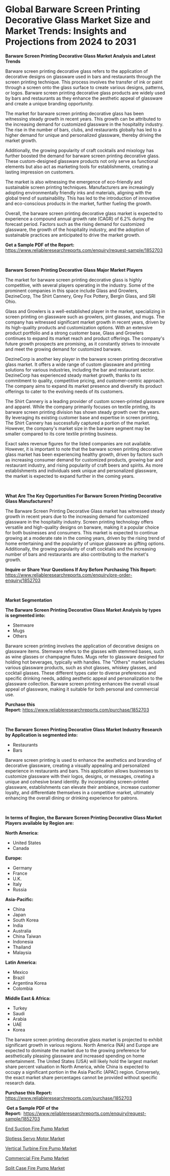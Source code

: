<p><h1>Global Barware Screen Printing Decorative Glass Market Size and Market Trends: Insights and Projections from 2024 to 2031</h1></p><p><strong>Barware Screen Printing Decorative Glass Market Analysis and Latest Trends</strong></p>
<p><p>Barware screen printing decorative glass refers to the application of decorative designs on glassware used in bars and restaurants through the screen printing technique. This process involves the transfer of ink or paint through a screen onto the glass surface to create various designs, patterns, or logos. Barware screen printing decorative glass products are widely used by bars and restaurants as they enhance the aesthetic appeal of glassware and create a unique branding opportunity.</p><p>The market for barware screen printing decorative glass has been witnessing steady growth in recent years. This growth can be attributed to the increasing demand for customized glassware in the hospitality industry. The rise in the number of bars, clubs, and restaurants globally has led to a higher demand for unique and personalized glassware, thereby driving the market growth.</p><p>Additionally, the growing popularity of craft cocktails and mixology has further boosted the demand for barware screen printing decorative glass. These custom-designed glassware products not only serve as functional elements but also act as marketing tools for establishments, creating a lasting impression on customers.</p><p>The market is also witnessing the emergence of eco-friendly and sustainable screen printing techniques. Manufacturers are increasingly adopting environmentally friendly inks and materials, aligning with the global trend of sustainability. This has led to the introduction of innovative and eco-conscious products in the market, further fueling the growth.</p><p>Overall, the barware screen printing decorative glass market is expected to experience a compound annual growth rate (CAGR) of 6.2% during the forecast period. Factors such as the rising demand for customized glassware, the growth of the hospitality industry, and the adoption of sustainable practices are anticipated to drive the market growth.</p></p>
<p><strong>Get a Sample PDF of the Report:&nbsp;</strong> <a href="https://www.reliableresearchreports.com/enquiry/request-sample/1852703">https://www.reliableresearchreports.com/enquiry/request-sample/1852703</a></p>
<p>&nbsp;</p>
<p><strong>Barware Screen Printing Decorative Glass Major Market Players</strong></p>
<p><p>The market for barware screen printing decorative glass is highly competitive, with several players operating in the industry. Some of the prominent companies in this space include Glass and Growlers, DezineCorp, The Shirt Cannery, Grey Fox Pottery, Bergin Glass, and SRI Ohio. </p><p>Glass and Growlers is a well-established player in the market, specializing in screen printing on glassware such as growlers, pint glasses, and mugs. The company has witnessed significant market growth in recent years, driven by its high-quality products and customization options. With an extensive product portfolio and a strong customer base, Glass and Growlers continues to expand its market reach and product offerings. The company's future growth prospects are promising, as it constantly strives to innovate and meet the growing demand for customized barware.</p><p>DezineCorp is another key player in the barware screen printing decorative glass market. It offers a wide range of custom glassware and printing solutions for various industries, including the bar and restaurant sector. DezineCorp has experienced steady market growth, thanks to its commitment to quality, competitive pricing, and customer-centric approach. The company aims to expand its market presence and diversify its product offerings to cater to the evolving needs of its customers.</p><p>The Shirt Cannery is a leading provider of custom screen-printed glassware and apparel. While the company primarily focuses on textile printing, its barware screen printing division has shown steady growth over the years. By leveraging its existing customer base and expertise in screen printing, The Shirt Cannery has successfully captured a portion of the market. However, the company's market size in the barware segment may be smaller compared to its core textile printing business.</p><p>Exact sales revenue figures for the listed companies are not available. However, it is important to note that the barware screen printing decorative glass market has been experiencing healthy growth, driven by factors such as increasing consumer demand for customized products, growing bar and restaurant industry, and rising popularity of craft beers and spirits. As more establishments and individuals seek unique and personalized glassware, the market is expected to expand further in the coming years.</p></p>
<p>&nbsp;</p>
<p><strong>What Are The Key Opportunities For Barware Screen Printing Decorative Glass Manufacturers?</strong></p>
<p><p>The Barware Screen Printing Decorative Glass market has witnessed steady growth in recent years due to the increasing demand for customized glassware in the hospitality industry. Screen printing technology offers versatile and high-quality designs on barware, making it a popular choice for both businesses and consumers. This market is expected to continue growing at a moderate rate in the coming years, driven by the rising trend of home entertaining and the popularity of unique glassware as gifting options. Additionally, the growing popularity of craft cocktails and the increasing number of bars and restaurants are also contributing to the market's growth.</p></p>
<p><strong>Inquire or Share Your Questions If Any Before Purchasing This Report:</strong> <a href="https://www.reliableresearchreports.com/enquiry/pre-order-enquiry/1852703">https://www.reliableresearchreports.com/enquiry/pre-order-enquiry/1852703</a></p>
<p>&nbsp;</p>
<p><strong>Market Segmentation</strong></p>
<p><strong>The Barware Screen Printing Decorative Glass Market Analysis by types is segmented into:</strong></p>
<p><ul><li>Stemware</li><li>Mugs</li><li>Others</li></ul></p>
<p><p>Barware screen printing involves the application of decorative designs on glassware items. Stemware refers to the glasses with stemmed bases, such as wine glasses or champagne flutes. Mugs refer to glassware designed for holding hot beverages, typically with handles. The "Others" market includes various glassware products, such as shot glasses, whiskey glasses, and cocktail glasses. These different types cater to diverse preferences and specific drinking needs, adding aesthetic appeal and personalization to the glassware collection. Barware screen printing enhances the overall visual appeal of glassware, making it suitable for both personal and commercial use.</p></p>
<p><strong>Purchase this Report:&nbsp;</strong><a href="https://www.reliableresearchreports.com/purchase/1852703">https://www.reliableresearchreports.com/purchase/1852703</a></p>
<p>&nbsp;</p>
<p><strong>The Barware Screen Printing Decorative Glass Market Industry Research by Application is segmented into:</strong></p>
<p><ul><li>Restaurants</li><li>Bars</li></ul></p>
<p><p>Barware screen printing is used to enhance the aesthetics and branding of decorative glassware, creating a visually appealing and personalized experience in restaurants and bars. This application allows businesses to customize glassware with their logos, designs, or messages, creating a unique and cohesive brand identity. By incorporating screen-printed glassware, establishments can elevate their ambiance, increase customer loyalty, and differentiate themselves in a competitive market, ultimately enhancing the overall dining or drinking experience for patrons.</p></p>
<p>&nbsp;</p>
<p><strong>In terms of Region, the Barware Screen Printing Decorative Glass Market Players available by Region are:</strong></p>
<p>
    <p> <strong> North America: </strong>
        <ul>
            <li>United States</li>
            <li>Canada</li>
        </ul>
        </p> 
    <p> <strong> Europe: </strong>
        <ul>
            <li>Germany</li>
            <li>France</li>
            <li>U.K.</li>
            <li>Italy</li>
            <li>Russia</li>
        </ul>
        </p> 
    <p> <strong> Asia-Pacific: </strong>
        <ul>
            <li>China</li>
            <li>Japan</li>
            <li>South Korea</li>
            <li>India</li>
            <li>Australia</li>
            <li>China Taiwan</li>
            <li>Indonesia</li>
            <li>Thailand</li>
            <li>Malaysia</li>
        </ul>
        </p> 
    <p> <strong> Latin America: </strong>
        <ul>
            <li>Mexico</li>
            <li>Brazil</li>
            <li>Argentina Korea</li>
            <li>Colombia</li>
        </ul>
        </p> 
    <p> <strong> Middle East & Africa: </strong>
        <ul>
            <li>Turkey</li>
            <li>Saudi</li>
            <li>Arabia</li>
            <li>UAE</li>
            <li>Korea</li>
        </ul>
    </p>
    </p>
<p><p>The barware screen printing decorative glass market is projected to exhibit significant growth in various regions. North America (NA) and Europe are expected to dominate the market due to the growing preference for aesthetically pleasing glassware and increased spending on home entertainment. The United States (USA) will likely hold the largest market share percent valuation in North America, while China is expected to occupy a significant portion in the Asia Pacific (APAC) region. Conversely, the exact market share percentages cannot be provided without specific research data.</p></p>
<p><strong>Purchase this Report: </strong><a href="https://www.reliableresearchreports.com/purchase/1852703">https://www.reliableresearchreports.com/purchase/1852703</a></p>
<p>&nbsp;<strong>Get a Sample PDF of the Report:&nbsp;&nbsp;</strong><a href="https://www.reliableresearchreports.com/enquiry/request-sample/1852703">https://www.reliableresearchreports.com/enquiry/request-sample/1852703</a></p>
<p><strong></strong></p>
<p><p><a href="https://medium.com/@geovanyjast76845/end-suction-fire-pump-market-report-reveals-the-latest-trends-and-growth-opportunities-of-this-7bf1612b09d3">End Suction Fire Pump Market</a></p><p><a href="https://medium.com/p/7e3cdc27ac54/edit">Slotless Servo Motor Market</a></p><p><a href="https://medium.com/@geovanyjast76845/vertical-turbine-fire-pump-market-comprehensive-assessment-by-type-application-and-geography-583a33fa67af">Vertical Turbine Fire Pump Market</a></p><p><a href="https://medium.com/@geovanyjast76845/commercial-fire-pump-market-size-cagr-trends-2024-2030-196cfcdcc239">Commercial Fire Pump Market</a></p><p><a href="https://medium.com/@geovanyjast76845/split-case-fire-pump-market-size-market-outlook-and-market-forecast-2024-to-2031-3c98bc5d5e98">Split Case Fire Pump Market</a></p></p>